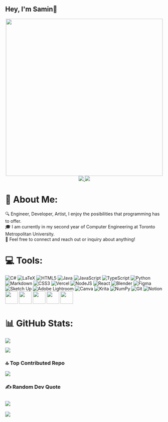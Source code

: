 ## Hey, I'm Samin👋

<div id="header" align="center">
  <img src="https://media.giphy.com/media/w7CP59oLYw6PK/giphy.gif?cid=ecf05e47roxrqezu0wgzxdxjxackwa7qx5rp222xb31fjfaf&ep=v1_gifs_search&rid=giphy.gif&ct=g" width="500"/>
</div> 

<div id="badges" align="center" >
    <a href="https://www.linkedin.com/in/asher-andargachew" target="_blank">
        <img src="https://img.shields.io/badge/LinkedIn-white?logo=linkedin&logoColor=dark&style=for-the-badge">
    </a>
    <a href="https://asherand.com" target="_blank">
        <img src="https://img.shields.io/badge/Portfolio-black?logo=windowsterminal&logoColor=white&style=for-the-badge">
    </a>
</div>

# 💫 About Me:
🔍 Engineer, Developer, Artist, I enjoy the posibilities that programming has to offer.<br>🎓 I am currently in my second year of Computer Engineering at Toronto Metropolitan University.<br>📇 Feel free to connect and reach out or inquiry about anything!


# 💻 Tools:
![C#](https://img.shields.io/badge/c%23-%23239120.svg?style=for-the-badge&logo=csharp&logoColor=white) ![LaTeX](https://img.shields.io/badge/latex-%23008080.svg?style=for-the-badge&logo=latex&logoColor=white) ![HTML5](https://img.shields.io/badge/html5-%23E34F26.svg?style=for-the-badge&logo=html5&logoColor=white) ![Java](https://img.shields.io/badge/java-%23ED8B00.svg?style=for-the-badge&logo=openjdk&logoColor=white) ![JavaScript](https://img.shields.io/badge/javascript-%23323330.svg?style=for-the-badge&logo=javascript&logoColor=%23F7DF1E) ![TypeScript](https://img.shields.io/badge/typescript-%23007ACC.svg?style=for-the-badge&logo=typescript&logoColor=white) ![Python](https://img.shields.io/badge/python-3670A0?style=for-the-badge&logo=python&logoColor=ffdd54) ![Markdown](https://img.shields.io/badge/markdown-%23000000.svg?style=for-the-badge&logo=markdown&logoColor=white) ![CSS3](https://img.shields.io/badge/css3-%231572B6.svg?style=for-the-badge&logo=css3&logoColor=white) ![Vercel](https://img.shields.io/badge/vercel-%23000000.svg?style=for-the-badge&logo=vercel&logoColor=white) ![NodeJS](https://img.shields.io/badge/node.js-6DA55F?style=for-the-badge&logo=node.js&logoColor=white) ![React](https://img.shields.io/badge/react-%2320232a.svg?style=for-the-badge&logo=react&logoColor=%2361DAFB) ![Blender](https://img.shields.io/badge/blender-%23F5792A.svg?style=for-the-badge&logo=blender&logoColor=white) ![Figma](https://img.shields.io/badge/figma-%23F24E1E.svg?style=for-the-badge&logo=figma&logoColor=white) ![Sketch Up](https://img.shields.io/badge/SketchUp-005F9E?style=for-the-badge&logo=sketchup&logoColor=white) ![Adobe Lightroom](https://img.shields.io/badge/Adobe%20Lightroom-31A8FF.svg?style=for-the-badge&logo=Adobe%20Lightroom&logoColor=white) ![Canva](https://img.shields.io/badge/Canva-%2300C4CC.svg?style=for-the-badge&logo=Canva&logoColor=white) ![Krita](https://img.shields.io/badge/Krita-203759?style=for-the-badge&logo=krita&logoColor=EEF37B) ![NumPy](https://img.shields.io/badge/numpy-%23013243.svg?style=for-the-badge&logo=numpy&logoColor=white) ![Git](https://img.shields.io/badge/git-%23F05033.svg?style=for-the-badge&logo=git&logoColor=white) ![Notion](https://img.shields.io/badge/Notion-%23000000.svg?style=for-the-badge&logo=notion&logoColor=white)
 <img src="https://cdn.jsdelivr.net/gh/devicons/devicon/icons/arduino/arduino-original-wordmark.svg" width="40" height="40"/>
  <img src="https://cdn.jsdelivr.net/gh/devicons/devicon@latest/icons/aftereffects/aftereffects-original.svg" width="40" height="40"/>
  <img src="https://raw.githubusercontent.com/marwin1991/profile-technology-icons/refs/heads/main/icons/visual_studio_code.png" width="40" height="40"/>
   <img src="https://cdn.jsdelivr.net/gh/devicons/devicon@latest/icons/photoshop/photoshop-original.svg" width="40" height="40"/>
   <img src="https://cdn.jsdelivr.net/gh/devicons/devicon@latest/icons/illustrator/illustrator-line.svg" width="40" height="40"/>
# 📊 GitHub Stats:
<!-- ![](https://github-readme-stats.vercel.app/api?username=SaminMaharjan&theme=github_dark&hide_border=false&include_all_commits=true&count_private=true)<br/> -->

![](https://github-readme-stats.vercel.app/api/top-langs/?username=SaminMaharjan&theme=github_dark&hide_border=false&include_all_commits=true&count_private=true&layout=compact) <br/>

![](https://github-readme-streak-stats.herokuapp.com/?user=SaminMaharjan&theme=github_dark&hide_border=false)<br/>
<!--## 🏆 GitHub Trophies
![](https://github-profile-trophy.vercel.app/?username=SaminMaharjan&theme=radical&no-frame=false&no-bg=false&margin-w=4)-->



### 🔝 Top Contributed Repo
![](https://github-contributor-stats.vercel.app/api?username=SaminMaharjan&limit=5&theme=dark&combine_all_yearly_contributions=true)


### ✍️ Random Dev Quote
![](https://quotes-github-readme.vercel.app/api?type=horizontal&theme=light)
---
[![](https://visitcount.itsvg.in/api?id=SaminMaharjan&icon=0&color=0)](https://visitcount.itsvg.in)

<!-- Proudly created with GPRM ( https://gprm.itsvg.in ) -->

